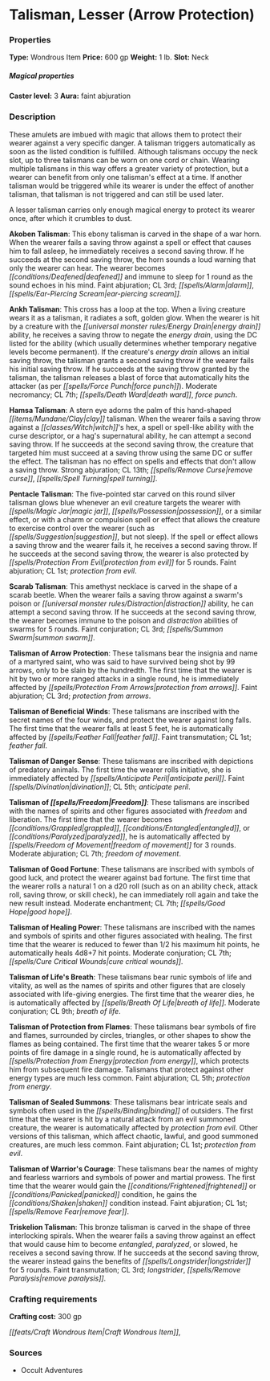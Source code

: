 ﻿---
Title: "Talisman, Lesser (Arrow Protection)"
Type: "Wondrous Item"
Price: "600 gp"
Weight: "1 lb."
Slot: "Neck"
Caster level: "3"
Aura: "faint abjuration"
Description: |
  "These amulets are imbued with magic that allows them to protect their wearer against a very specific danger. A talisman triggers automatically as soon as the listed condition is fulfilled. Although talismans occupy the neck slot, up to three talismans can be worn on one cord or chain. Wearing multiple talismans in this way offers a greater variety of protection, but a wearer can benefit from only one talisman's effect at a time. If another talisman would be triggered while its wearer is under the effect of another talisman, that talisman is not triggered and can still be used later.
  A _lesser talisman_ carries only enough magical energy to protect its wearer once, after which it crumbles to dust.
  **Akoben Talisman**: This ebony talisman is carved in the shape of a war horn. When the wearer fails a saving throw against a spell or effect that causes him to fall asleep, he immediately receives a second saving throw. If he succeeds at the second saving throw, the horn sounds a loud warning that only the wearer can hear. The wearer becomes deafened and immune to sleep for 1 round as the sound echoes in his mind. Faint abjuration; CL 3rd; _alarm, ear-piercing scream_.
  **Ankh Talisman**: This cross has a loop at the top. When a living creature wears it as a talisman, it radiates a soft, golden glow. When the wearer is hit by a creature with the energy drain ability, he receives a saving throw to negate the energy drain, using the DC listed for the ability (which usually determines whether temporary negative levels become permanent). If the creature's energy drain allows an initial saving throw, the talisman grants a second saving throw if the wearer fails his initial saving throw. If he succeeds at the saving throw granted by the talisman, the talisman releases a blast of force that automatically hits the attacker (as per _force punch_). Moderate necromancy; CL 7th; _death ward, force punch_.
  **Hamsa Talisman**: A stern eye adorns the palm of this hand-shaped clay talisman. When the wearer fails a saving throw against a witch's hex, a spell or spell-like ability with the curse descriptor, or a hag's supernatural ability, he can attempt a second saving throw. If he succeeds at the second saving throw, the creature that targeted him must succeed at a saving throw using the same DC or suffer the effect. The talisman has no effect on spells and effects that don't allow a saving throw. Strong abjuration; CL 13th; _remove curse, spell turning_.
  **Pentacle Talisman**: The five-pointed star carved on this round silver talisman glows blue whenever an evil creature targets the wearer with _magic jar, possession_, or a similar effect, or with a charm or compulsion spell or effect that allows the creature to exercise control over the wearer (such as _suggestion_, but not _sleep_). If the spell or effect allows a saving throw and the wearer fails it, he receives a second saving throw. If he succeeds at the second saving throw, the wearer is also protected by _protection from evil_ for 5 rounds. Faint abjuration; CL 1st; _protection from evil_.
  **Scarab Talisman**: This amethyst necklace is carved in the shape of a scarab beetle. When the wearer fails a saving throw against a swarm's poison or distraction ability, he can attempt a second saving throw. If he succeeds at the second saving throw, the wearer becomes immune to the poison and distraction abilities of swarms for 5 rounds. Faint conjuration; CL 3rd; _summon swarm_.
  **Talisman of Arrow Protection**: These talismans bear the insignia and name of a martyred saint, who was said to have survived being shot by 99 arrows, only to be slain by the hundredth. The first time that the wearer is hit by two or more ranged attacks in a single round, he is immediately affected by _protection from arrows_. Faint abjuration; CL 3rd; _protection from arrows_.
  **Talisman of Beneficial Winds**: These talismans are inscribed with the secret names of the four winds, and protect the wearer against long falls. The first time that the wearer falls at least 5 feet, he is automatically affected by _feather fall_. Faint transmutation; CL 1st; _feather fall_.
  **Talisman of Danger Sense**: These talismans are inscribed with depictions of predatory animals. The first time the wearer rolls initiative, she is immediately affected by _anticipate peril_. Faint divination; CL 5th; _anticipate peril_.
  **Talisman of Freedom**: These talismans are inscribed with the names of spirits and other figures associated with freedom and liberation. The first time that the wearer becomes grappled, entangled, or paralyzed, he is automatically affected by _freedom of movement_ for 3 rounds. Moderate abjuration; CL 7th; _freedom of movement_.
  **Talisman of Good Fortune**: These talismans are inscribed with symbols of good luck, and protect the wearer against bad fortune. The first time that the wearer rolls a natural 1 on a d20 roll (such as on an ability check, attack roll, saving throw, or skill check), he can immediately roll again and take the new result instead. Moderate enchantment; CL 7th; _good hope_.
  **Talisman of Healing Power**: These talismans are inscribed with the names and symbols of spirits and other figures associated with healing. The first time that the wearer is reduced to fewer than 1/2 his maximum hit points, he automatically heals 4d8+7 hit points. Moderate conjuration; CL 7th; _cure critical wounds_.
  **Talisman of Life's Breath**: These talismans bear runic symbols of life and vitality, as well as the names of spirits and other figures that are closely associated with life-giving energies. The first time that the wearer dies, he is automatically affected by _breath of life_. Moderate conjuration; CL 9th; _breath of life_.
  **Talisman of Protection from Flames**: These talismans bear symbols of fire and flames, surrounded by circles, triangles, or other shapes to show the flames as being contained. The first time that the wearer takes 5 or more points of fire damage in a single round, he is automatically affected by _protection from energy_, which protects him from subsequent fire damage. Talismans that protect against other energy types are much less common. Faint abjuration; CL 5th; _protection from energy_.
  **Talisman of Sealed Summons**: These talismans bear intricate seals and symbols often used in the binding of outsiders. The first time that the wearer is hit by a natural attack from an evil summoned creature, the wearer is automatically affected by _protection from evil_. Other versions of this talisman, which affect chaotic, lawful, and good summoned creatures, are much less common. Faint abjuration; CL 1st; _protection from evil_.
  **Talisman of Warrior's Courage**: These talismans bear the names of mighty and fearless warriors and symbols of power and martial prowess. The first time that the wearer would gain the frightened or panicked condition, he gains the shaken condition instead. Faint abjuration; CL 1st; _remove fear_.
  **Triskelion Talisman**: This bronze talisman is carved in the shape of three interlocking spirals. When the wearer fails a saving throw against an effect that would cause him to become entangled, paralyzed, or slowed, he receives a second saving throw. If he succeeds at the second saving throw, the wearer instead gains the benefits of _longstrider_ for 5 rounds. Faint transmutation; CL 3rd; _longstrider, remove paralysis_."
Crafting cost: "300 gp"
Sources: "['Occult Adventures']"
---

# Talisman, Lesser (Arrow Protection)

### Properties

**Type:** Wondrous Item **Price:** 600 gp **Weight:** 1 lb. **Slot:** Neck

##### Magical properties

**Caster level:** 3 **Aura:** faint abjuration

### Description

These amulets are imbued with magic that allows them to protect their wearer against a very specific danger. A talisman triggers automatically as soon as the listed condition is fulfilled. Although talismans occupy the neck slot, up to three talismans can be worn on one cord or chain. Wearing multiple talismans in this way offers a greater variety of protection, but a wearer can benefit from only one talisman's effect at a time. If another talisman would be triggered while its wearer is under the effect of another talisman, that talisman is not triggered and can still be used later.

A lesser talisman carries only enough magical energy to protect its wearer once, after which it crumbles to dust.

**Akoben Talisman**: This ebony talisman is carved in the shape of a war horn. When the wearer fails a saving throw against a spell or effect that causes him to fall asleep, he immediately receives a second saving throw. If he succeeds at the second saving throw, the horn sounds a loud warning that only the wearer can hear. The wearer becomes _[[conditions/Deafened|deafened]]_ and immune to sleep for 1 round as the sound echoes in his mind. Faint abjuration; CL 3rd; _[[spells/Alarm|alarm]]_, _[[spells/Ear-Piercing Scream|ear-piercing scream]]_.

**Ankh Talisman**: This cross has a loop at the top. When a living creature wears it as a talisman, it radiates a soft, golden glow. When the wearer is hit by a creature with the _[[universal monster rules/Energy Drain|energy drain]]_ ability, he receives a saving throw to negate the _energy drain_, using the DC listed for the ability (which usually determines whether temporary negative levels become permanent). If the creature's _energy drain_ allows an initial saving throw, the talisman grants a second saving throw if the wearer fails his initial saving throw. If he succeeds at the saving throw granted by the talisman, the talisman releases a blast of force that automatically hits the attacker (as per _[[spells/Force Punch|force punch]]_). Moderate necromancy; CL 7th; _[[spells/Death Ward|death ward]]_, _force punch_.

**Hamsa Talisman**: A stern eye adorns the palm of this hand-shaped _[[items/Mundane/Clay|clay]]_ talisman. When the wearer fails a saving throw against a _[[classes/Witch|witch]]_'s hex, a spell or spell-like ability with the curse descriptor, or a hag's supernatural ability, he can attempt a second saving throw. If he succeeds at the second saving throw, the creature that targeted him must succeed at a saving throw using the same DC or suffer the effect. The talisman has no effect on spells and effects that don't allow a saving throw. Strong abjuration; CL 13th; _[[spells/Remove Curse|remove curse]]_, _[[spells/Spell Turning|spell turning]]_.

**Pentacle Talisman**: The five-pointed star carved on this round silver talisman glows blue whenever an evil creature targets the wearer with _[[spells/Magic Jar|magic jar]]_, _[[spells/Possession|possession]]_, or a similar effect, or with a charm or compulsion spell or effect that allows the creature to exercise control over the wearer (such as _[[spells/Suggestion|suggestion]]_, but not sleep). If the spell or effect allows a saving throw and the wearer fails it, he receives a second saving throw. If he succeeds at the second saving throw, the wearer is also protected by _[[spells/Protection From Evil|protection from evil]]_ for 5 rounds. Faint abjuration; CL 1st; _protection from evil_.

**Scarab Talisman**: This amethyst necklace is carved in the shape of a scarab beetle. When the wearer fails a saving throw against a swarm's poison or _[[universal monster rules/Distraction|distraction]]_ ability, he can attempt a second saving throw. If he succeeds at the second saving throw, the wearer becomes immune to the poison and _distraction_ abilities of swarms for 5 rounds. Faint conjuration; CL 3rd; _[[spells/Summon Swarm|summon swarm]]_.

**Talisman of Arrow Protection**: These talismans bear the insignia and name of a martyred saint, who was said to have survived being shot by 99 arrows, only to be slain by the hundredth. The first time that the wearer is hit by two or more ranged attacks in a single round, he is immediately affected by _[[spells/Protection From Arrows|protection from arrows]]_. Faint abjuration; CL 3rd; _protection from arrows_.

**Talisman of Beneficial Winds**: These talismans are inscribed with the secret names of the four winds, and protect the wearer against long falls. The first time that the wearer falls at least 5 feet, he is automatically affected by _[[spells/Feather Fall|feather fall]]_. Faint transmutation; CL 1st; _feather fall_.

**Talisman of Danger Sense**: These talismans are inscribed with depictions of predatory animals. The first time the wearer rolls initiative, she is immediately affected by _[[spells/Anticipate Peril|anticipate peril]]_. Faint _[[spells/Divination|divination]]_; CL 5th; _anticipate peril_.

**Talisman of _[[spells/Freedom|Freedom]]_**: These talismans are inscribed with the names of spirits and other figures associated with _freedom_ and liberation. The first time that the wearer becomes _[[conditions/Grappled|grappled]]_, _[[conditions/Entangled|entangled]]_, or _[[conditions/Paralyzed|paralyzed]]_, he is automatically affected by _[[spells/Freedom of Movement|freedom of movement]]_ for 3 rounds. Moderate abjuration; CL 7th; _freedom of movement_.

**Talisman of Good Fortune**: These talismans are inscribed with symbols of good luck, and protect the wearer against bad fortune. The first time that the wearer rolls a natural 1 on a d20 roll (such as on an ability check, attack roll, saving throw, or skill check), he can immediately roll again and take the new result instead. Moderate enchantment; CL 7th; _[[spells/Good Hope|good hope]]_.

**Talisman of Healing Power**: These talismans are inscribed with the names and symbols of spirits and other figures associated with healing. The first time that the wearer is reduced to fewer than 1/2 his maximum hit points, he automatically heals 4d8+7 hit points. Moderate conjuration; CL 7th; _[[spells/Cure Critical Wounds|cure critical wounds]]_.

**Talisman of Life's Breath**: These talismans bear runic symbols of life and vitality, as well as the names of spirits and other figures that are closely associated with life-giving energies. The first time that the wearer dies, he is automatically affected by _[[spells/Breath Of Life|breath of life]]_. Moderate conjuration; CL 9th; _breath of life_.

**Talisman of Protection from Flames**: These talismans bear symbols of fire and flames, surrounded by circles, triangles, or other shapes to show the flames as being contained. The first time that the wearer takes 5 or more points of fire damage in a single round, he is automatically affected by _[[spells/Protection from Energy|protection from energy]]_, which protects him from subsequent fire damage. Talismans that protect against other energy types are much less common. Faint abjuration; CL 5th; _protection from energy_.

**Talisman of Sealed Summons**: These talismans bear intricate seals and symbols often used in the _[[spells/Binding|binding]]_ of outsiders. The first time that the wearer is hit by a natural attack from an evil summoned creature, the wearer is automatically affected by _protection from evil_. Other versions of this talisman, which affect chaotic, lawful, and good summoned creatures, are much less common. Faint abjuration; CL 1st; _protection from evil_.

**Talisman of Warrior's Courage**: These talismans bear the names of mighty and fearless warriors and symbols of power and martial prowess. The first time that the wearer would gain the _[[conditions/Frightened|frightened]]_ or _[[conditions/Panicked|panicked]]_ condition, he gains the _[[conditions/Shaken|shaken]]_ condition instead. Faint abjuration; CL 1st; _[[spells/Remove Fear|remove fear]]_.

**Triskelion Talisman**: This bronze talisman is carved in the shape of three interlocking spirals. When the wearer fails a saving throw against an effect that would cause him to become _entangled_, _paralyzed_, or slowed, he receives a second saving throw. If he succeeds at the second saving throw, the wearer instead gains the benefits of _[[spells/Longstrider|longstrider]]_ for 5 rounds. Faint transmutation; CL 3rd; _longstrider_, _[[spells/Remove Paralysis|remove paralysis]]_.

### Crafting requirements

**Crafting cost:** 300 gp

_[[feats/Craft Wondrous Item|Craft Wondrous Item]]_,

### Sources

* Occult Adventures
